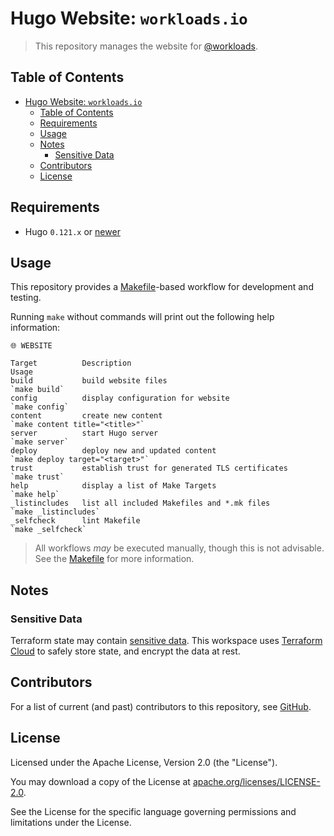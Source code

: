# Hugo Website: `workloads.io`

> This repository manages the website for [@workloads](https://github.com/workloads).

## Table of Contents

<!-- TOC -->
* [Hugo Website: `workloads.io`](#hugo-website-workloadsio)
  * [Table of Contents](#table-of-contents)
  * [Requirements](#requirements)
  * [Usage](#usage)
  * [Notes](#notes)
    * [Sensitive Data](#sensitive-data)
  * [Contributors](#contributors)
  * [License](#license)
<!-- TOC -->

## Requirements

- Hugo `0.121.x` or [newer](https://developer.hashicorp.com/packer/downloads)

## Usage

This repository provides a [Makefile](./Makefile)-based workflow for development and testing.

Running `make` without commands will print out the following help information:

```text
🌐 WEBSITE

Target          Description                                       Usage
build           build website files                               `make build`
config          display configuration for website                 `make config`
content         create new content                                `make content title="<title>"`
server          start Hugo server                                 `make server`
deploy          deploy new and updated content                    `make deploy target="<target>"`
trust           establish trust for generated TLS certificates    `make trust`
help            display a list of Make Targets                    `make help`
_listincludes   list all included Makefiles and *.mk files        `make _listincludes`
_selfcheck      lint Makefile                                     `make _selfcheck`
```

> All workflows _may_ be executed manually, though this is not advisable. See the [Makefile](./Makefile) for more information.

## Notes

### Sensitive Data

Terraform state may contain [sensitive data](https://developer.hashicorp.com/terraform/language/state/sensitive-data). This workspace uses [Terraform Cloud](https://developer.hashicorp.com/terraform/cloud-docs) to safely store state, and encrypt the data at rest.

## Contributors

For a list of current (and past) contributors to this repository, see [GitHub](https://github.com/workloads/website/graphs/contributors).

## License

Licensed under the Apache License, Version 2.0 (the "License").

You may download a copy of the License at [apache.org/licenses/LICENSE-2.0](http://www.apache.org/licenses/LICENSE-2.0).

See the License for the specific language governing permissions and limitations under the License.

